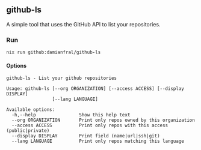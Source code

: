 <!-- ABOUT THE PROJECT -->
## github-ls

A simple tool that uses the GitHub API to list your repositories.


### Run

```shell
nix run github:damianfral/github-ls
```

#### Options

```
github-ls - List your github repositories

Usage: github-ls [--org ORGANIZATION] [--access ACCESS] [--display DISPLAY] 
                 [--lang LANGUAGE]

Available options:
  -h,--help                Show this help text
  --org ORGANIZATION       Print only repos owned by this organization
  --access ACCESS          Print only repos with this access (public|private)
  --display DISPLAY        Print field (name|url|ssh|git)
  --lang LANGUAGE          Print only repos matching this language
```
